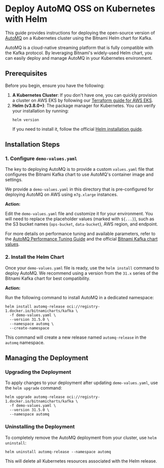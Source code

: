 # Deploy AutoMQ OSS on Kubernetes with Helm

This guide provides instructions for deploying the open-source version of [AutoMQ](https://www.automq.com/) on a Kubernetes cluster using the Bitnami Helm chart for Kafka.

AutoMQ is a cloud-native streaming platform that is fully compatible with the Kafka protocol. By leveraging Bitnami's widely-used Helm chart, you can easily deploy and manage AutoMQ in your Kubernetes environment.

## Prerequisites

Before you begin, ensure you have the following:

1.  **A Kubernetes Cluster**: If you don't have one, you can quickly provision a cluster on AWS EKS by following our [Terraform guide for AWS EKS](../../kubernetes/aws/terraform/README.md).
2.  **Helm (v3.8.0+)**: The package manager for Kubernetes. You can verify your installation by running:
    ```shell
    helm version
    ```
    If you need to install it, follow the official [Helm installation guide](https://helm.sh/docs/intro/install/).

## Installation Steps

### 1. Configure `demo-values.yaml`

The key to deploying AutoMQ is to provide a custom `values.yaml` file that configures the Bitnami Kafka chart to use AutoMQ's container image and settings.

We provide a `demo-values.yaml` in this directory that is pre-configured for deploying AutoMQ on AWS using `m7g.xlarge` instances.

**Action:**

Edit the `demo-values.yaml` file and customize it for your environment. You will need to replace the placeholder values (marked with `${...}`), such as the S3 bucket names (`ops-bucket`, `data-bucket`), AWS region, and endpoint.

For more details on performance tuning and available parameters, refer to the [AutoMQ Performance Tuning Guide](https://www.automq.com/docs/automq/deployment/performance-tuning-for-broker) and the official [Bitnami Kafka chart values](https://github.com/bitnami/charts/blob/main/bitnami/kafka/values.yaml).

### 2. Install the Helm Chart

Once your `demo-values.yaml` file is ready, use the `helm install` command to deploy AutoMQ. We recommend using a version from the `31.x` series of the Bitnami Kafka chart for best compatibility.

**Action:**

Run the following command to install AutoMQ in a dedicated namespace:

```shell
helm install automq-release oci://registry-1.docker.io/bitnamicharts/kafka \
  -f demo-values.yaml \
  --version 31.5.0 \
  --namespace automq \
  --create-namespace
```

This command will create a new release named `automq-release` in the `automq` namespace.

## Managing the Deployment

### Upgrading the Deployment

To apply changes to your deployment after updating `demo-values.yaml`, use the `helm upgrade` command:

```shell
helm upgrade automq-release oci://registry-1.docker.io/bitnamicharts/kafka \
  -f demo-values.yaml \
  --version 31.5.0 \
  --namespace automq
```

### Uninstalling the Deployment

To completely remove the AutoMQ deployment from your cluster, use `helm uninstall`:

```shell
helm uninstall automq-release --namespace automq
```

This will delete all Kubernetes resources associated with the Helm release.